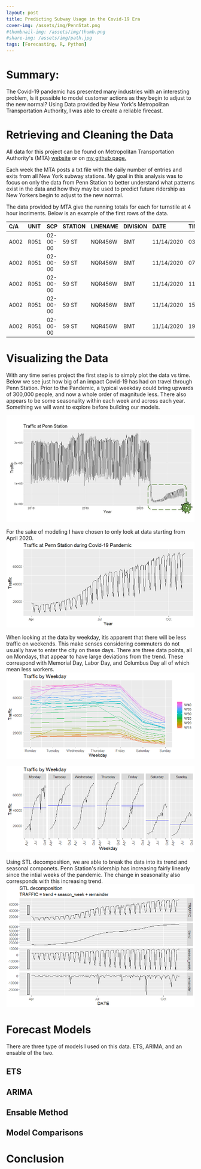 ```yaml
---
layout: post
title: Predicting Subway Usage in the Covid-19 Era
cover-img: /assets/img/PennStat.png
#thumbnail-img: /assets/img/thumb.png
#share-img: /assets/img/path.jpg
tags: [Forecasting, R, Python]
---
```


# Summary:
The Covid-19 pandemic has presented many industries with an interesting problem, Is it possible to model customer actions as they begin to adjust to the new normal? Using Data provided by New York's Metropolitan Transportation Authority, I was able to create a reliable firecast. 

# Retrieving and Cleaning the Data
All data for this project can be found on Metropolitan Transportation Authority's (MTA) [website](http://web.mta.info/developers/turnstile.html) or on [my github page.](https://github.com/ricepc/MTA_Turnstile_Data) 

Each week the MTA posts a txt file with the daily number of entries and exits from all New York subway stations. My goal in this analysis was to focus on only the data from Penn Station to better understand what patterns exist in the data and how they may be used to predict future ridership as New Yorkers begin to adjust to the new normal.

The data provided by MTA give the running totals for each for turnstile at 4 hour incriments. Below is an example of the first rows of the data. 

| C/A | UNIT | SCP | STATION | LINENAME | DIVISION | DATE | TIME | DESC | ENTRIES | EXITS |
| :--- | :--- | :--- | :--- | :--- | :--- | :--- | :--- | :--- | :--- | :--- |
| A002 | R051 | 02-00-00 | 59 ST | NQR456W | BMT | 11/14/2020 | 03:00:00 | REGULAR | 0007488490 | 0002548950 |
| A002 | R051 | 02-00-00 | 59 ST | NQR456W | BMT | 11/14/2020 | 07:00:00 | REGULAR | 0007488497 | 0002548957 |
| A002 | R051 | 02-00-00 | 59 ST | NQR456W | BMT | 11/14/2020 | 11:00:00 | REGULAR | 0007488527 | 0002549007 |
| A002 | R051 | 02-00-00 | 59 ST | NQR456W | BMT | 11/14/2020 | 15:00:00 | REGULAR | 0007488630 | 0002549046 |
| A002 | R051 | 02-00-00 | 59 ST | NQR456W | BMT | 11/14/2020 | 19:00:00 | REGULAR | 0007488805 | 0002549080 |



# Visualizing the Data
With any time series project the first step is to simply plot the data vs time. Below we see just how big of an impact Covid-19 has had on travel through Penn Station. Prior to the Pandemic, a typical weekday could bring upwards of 300,000 people, and now a whole order of magnitude less. There also appears to be some seasonality within each week and across each year. Something we will want to explore before building our models.  

![Time Series Data](https://github.com/ricepc/ricepc.github.io/raw/master/assets/Turnstile%20_Images/Full_TS_AutoPlot.JPG)

For the sake of modeling I have chosen to only look at data starting from April 2020.  
![Covid Time Series Data](https://github.com/ricepc/ricepc.github.io/raw/master/assets/Turnstile%20_Images/Covid_TS_Autoplot.jpeg)

When looking at the data by weekday, itis apparent that there will be less traffic on weekends. This make senses considering commuters do not usually have to enter the city on these days. There are three data points, all on Mondays, that appear to have large deviations from the trend. These correspond with Memorial Day, Labor Day, and Columbus Day all of which mean less workers.
![Covid ggseason](https://github.com/ricepc/ricepc.github.io/raw/master/assets/Turnstile%20_Images/Covid_ggseason.png)

![Covid ssubseries](https://github.com/ricepc/ricepc.github.io/raw/master/assets/Turnstile%20_Images/covid_ggsubseries.png)

Using STL decomposition, we are able to break the data into its trend and seasonal componets. Penn Station's ridership has increasing fairly linearly since the intial weeks of the pandemic. The change in seasonality also corresponds with this increasing trend.
![Covid Decomp](https://github.com/ricepc/ricepc.github.io/raw/master/assets/Turnstile%20_Images/STL_Decomp.png)

# Forecast Models
There are three type of models I used on this data. ETS, ARIMA, and an ensable of the two. 

## ETS
## ARIMA
## Ensable Method
## Model Comparisons

# Conclusion
